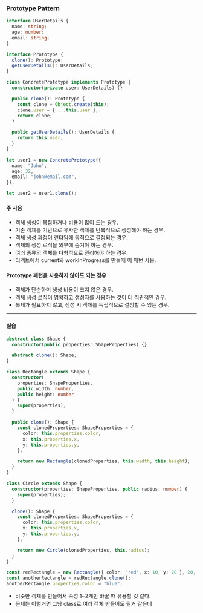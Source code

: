 ### Prototype Pattern

```ts
interface UserDetails {
  name: string;
  age: number;
  email: string;
}

interface Prototype {
  clone(): Prototype;
  getUserDetails(): UserDetails;
}

class ConcretePrototype implements Prototype {
  constructor(private user: UserDetails) {}

  public clone(): Prototype {
    const clone = Object.create(this);
    clone.user = { ...this.user };
    return clone;
  }

  public getUserDetails(): UserDetails {
    return this.user;
  }
}

let user1 = new ConcretePrototype({
  name: "John",
  age: 32,
  email: "john@email.com",
});

let user2 = user1.clone();
```

#### 주 사용

- 객체 생성이 복잡하거나 비용이 많이 드는 경우.
- 기존 객체를 기반으로 유사한 객체를 반복적으로 생성해야 하는 경우.
- 객체 생성 과정이 런타임에 동적으로 결정되는 경우.
- 객체의 생성 로직을 외부에 숨겨야 하는 경우.
- 여러 종류의 객체를 다형적으로 관리해야 하는 경우.
- 리액트에서 current와 workInProgress를 만들때 이 패턴 사용.

#### Prototype 패턴을 사용하지 않아도 되는 경우

- 객체가 단순하며 생성 비용이 크지 않은 경우.
- 객체 생성 로직이 명확하고 생성자를 사용하는 것이 더 직관적인 경우.
- 복제가 필요하지 않고, 생성 시 객체를 독립적으로 설정할 수 있는 경우.

---

#### 실습

```ts
abstract class Shape {
  constructor(public properties: ShapeProperties) {}

  abstract clone(): Shape;
}

class Rectangle extends Shape {
  constructor(
    properties: ShapeProperties,
    public width: number,
    public height: number
  ) {
    super(properties);
  }

  public clone(): Shape {
    const clonedProperties: ShapeProperties = {
      color: this.properties.color,
      x: this.properties.x,
      y: this.properties.y,
    };

    return new Rectangle(clonedProperties, this.width, this.height);
  }
}

class Circle extends Shape {
  constructor(properties: ShapeProperties, public radius: number) {
    super(properties);
  }

  clone(): Shape {
    const clonedProperties: ShapeProperties = {
      color: this.properties.color,
      x: this.properties.x,
      y: this.properties.y,
    };

    return new Circle(clonedProperties, this.radius);
  }
}

const redRectangle = new Rectangle({ color: "red", x: 10, y: 20 }, 20, 20);
const anotherRectangle = redRectangle.clone();
anotherRectangle.properties.color = "blue";
```

- 비슷한 객체를 만들어서 속성 1~2개만 바꿀 때 유용할 것 같다.
- 문제는 이럴거면 그냥 class로 여러 객체 만들어도 될거 같은데
